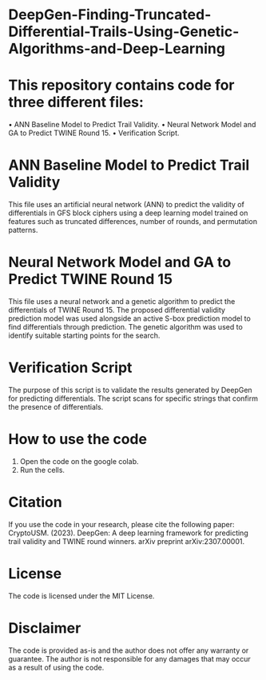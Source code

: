 # DeepGen-Finding-Truncated-Differential-Trails-Using-Genetic-Algorithms-and-Deep-Learning
# This repository contains code for three different files:
  •	ANN Baseline Model to Predict Trail Validity.
  •	Neural Network Model and GA to Predict TWINE Round 15.
  •	Verification Script.
# ANN Baseline Model to Predict Trail Validity
  This file uses an artificial neural network (ANN) to predict the validity of differentials in GFS block ciphers using a deep learning model trained on features such as truncated differences, number of rounds, and permutation patterns.
# Neural Network Model and GA to Predict TWINE Round 15
  This file uses a neural network and a genetic algorithm to predict the differentials of TWINE Round 15. The proposed differential validity prediction model was used alongside an active S-box prediction model to find differentials through prediction. The genetic algorithm was used to identify suitable starting points for the search.
# Verification Script
  The purpose of this script is to validate the results generated by DeepGen for predicting differentials. The script scans for specific strings that confirm the presence of differentials.
# How to use the code
  1.  Open the code on the google colab.
  2.	Run the cells.
# Citation
  If you use the code in your research, please cite the following paper:
  CryptoUSM. (2023). DeepGen: A deep learning framework for predicting trail validity and TWINE round winners. arXiv preprint arXiv:2307.00001.
# License
  The code is licensed under the MIT License.
# Disclaimer
  The code is provided as-is and the author does not offer any warranty or guarantee. The author is not responsible for any damages that may occur as a result of using the code.
